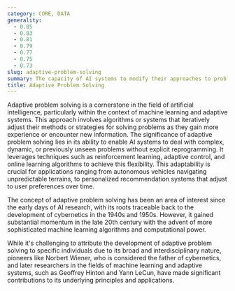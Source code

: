```yaml
---
category: CORE, DATA
generality:
  - 0.85
  - 0.83
  - 0.81
  - 0.79
  - 0.77
  - 0.75
  - 0.73
slug: adaptive-problem-solving
summary: The capacity of AI systems to modify their approaches to problem-solving based on new data, feedback, or changing environments, enhancing their efficiency and effectiveness over time.
title: Adaptive Problem Solving
---
```


Adaptive problem solving is a cornerstone in the field of artificial intelligence, particularly within the context of machine learning and adaptive systems. This approach involves algorithms or systems that iteratively adjust their methods or strategies for solving problems as they gain more experience or encounter new information. The significance of adaptive problem solving lies in its ability to enable AI systems to deal with complex, dynamic, or previously unseen problems without explicit reprogramming. It leverages techniques such as reinforcement learning, adaptive control, and online learning algorithms to achieve this flexibility. This adaptability is crucial for applications ranging from autonomous vehicles navigating unpredictable terrains, to personalized recommendation systems that adjust to user preferences over time.

The concept of adaptive problem solving has been an area of interest since the early days of AI research, with its roots traceable back to the development of cybernetics in the 1940s and 1950s. However, it gained substantial momentum in the late 20th century with the advent of more sophisticated machine learning algorithms and computational power.

While it's challenging to attribute the development of adaptive problem solving to specific individuals due to its broad and interdisciplinary nature, pioneers like Norbert Wiener, who is considered the father of cybernetics, and later researchers in the fields of machine learning and adaptive systems, such as Geoffrey Hinton and Yann LeCun, have made significant contributions to its underlying principles and applications.
